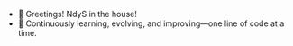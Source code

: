 - 🙌 Greetings! NdyS in the house!  
- 🎯 Continuously learning, evolving, and improving—one line of code at a time.  
